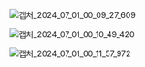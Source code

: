 ![캡처_2024_07_01_00_09_27_609](https://github.com/pcw1405/mafiagame/assets/130324807/be655279-a693-4a49-9897-773f4250930a)

![캡처_2024_07_01_00_10_49_420](https://github.com/pcw1405/mafiagame/assets/130324807/17020002-789b-47ef-b240-9ccbc6b9a553)

![캡처_2024_07_01_00_11_57_972](https://github.com/pcw1405/mafiagame/assets/130324807/0e036841-23df-413e-8a45-6713b35966b6)
